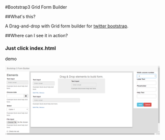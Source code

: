 #Bootstrap3 Grid Form Builder

##What's this?

A Drag-and-drop with Grid form builder for [twitter bootstrap](http://twitter.github.com/bootstrap/). 

##Where can I see it in action?

### Just click index.html

demo

![alt tag](https://raw.githubusercontent.com/lekhanhduybkhn/Bootstrap3-Form-Builder/master/Untitled.png)
